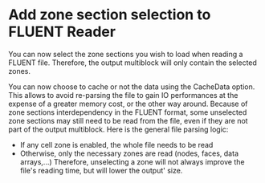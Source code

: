 # Add zone section selection to FLUENT Reader

You can now select the zone sections you wish to load when reading a FLUENT file.
Therefore, the output multiblock will only contain the selected zones.

You can now choose to cache or not the data using the CacheData option. This allows to avoid re-parsing the file to gain IO performances at the expense of a greater memory cost, or the other way around.
Because of zone sections interdependency in the FLUENT format, some unselected zone sections may still need to be read from the file, even if they are not part of the output multiblock.
Here is the general file parsing logic:
- If any cell zone is enabled, the whole file needs to be read
- Otherwise, only the necessary zones are read (nodes, faces, data arrays,...)
  Therefore, unselecting a zone will not always improve the file's reading time, but will lower the output' size.

